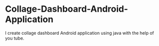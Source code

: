 # Collage-Dashboard-Android-Application
I create collage dashboard Android application using java with the help of you tube.
